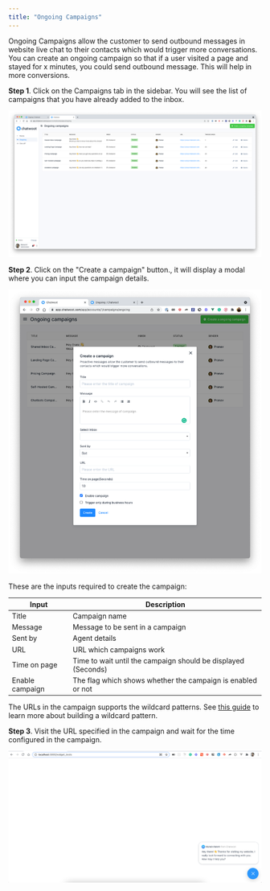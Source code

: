 ```yaml
---
title: "Ongoing Campaigns"
---
```


Ongoing Campaigns allow the customer to send outbound messages in website live chat to their contacts which would trigger more conversations. You can create an ongoing campaign so that if a user visited a page and stayed for x minutes, you could send outbound message. This will help in more conversions.


**Step 1**. Click on the Campaigns tab in the sidebar. You will see the list of campaigns that you have already added to the inbox.

![campaign](../images/ongoing-campaigns.png)


**Step 2**. Click on the "Create a campaign" button., it will display a modal where you can input the campaign details.

![add-ongoing-campaign](../images/add-ongoing-campaign.png)


These are the inputs required to create the campaign:
<div class="table table-striped">

| Input        | Description
--------------------------------------------------------------------------------------------------------------------- | ---------------------------------------------------------------------------------------------- |
| Title | Campaign name
| Message | Message to be sent in a campaign
| Sent by | Agent details
| URL | URL which campaigns work
| Time on page | Time to wait until the campaign should be displayed (Seconds)
| Enable campaign | The flag which shows whether the campaign is enabled or not

</div>


The URLs in the campaign supports the wildcard patterns. See [this guide](/docs/product/features/campaigns/wild-card-url-in-campaigns) to learn more about building a wildcard pattern.

**Step 3**. Visit the URL specified in the campaign and wait for the time configured in the campaign.

![add-a-campaign](../images/campaign-message.png)
